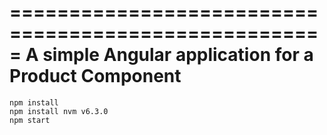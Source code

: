 =====================================================
A simple Angular application for a Product Component
=====================================================

```
npm install
npm install nvm v6.3.0
npm start
```
